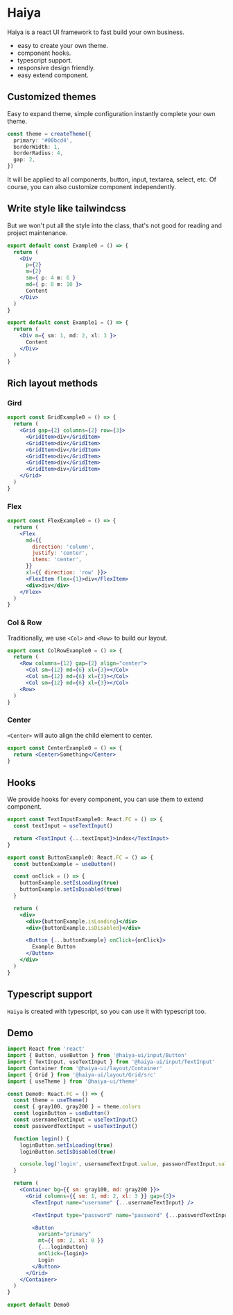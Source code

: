 # Haiya

Haiya is a react UI framework to fast build your own business.

- easy to create your own theme.
- component hooks.
- typescript support.
- responsive design friendly.
- easy extend component.

## Customized themes

Easy to expand theme, simple configuration instantly complete your own theme.

```ts
const theme = createTheme({
  primary: '#00bcd4',
  borderWidth: 1,
  borderRadius: 4,
  gap: 2,
})
```

It will be applied to all components, button, input, textarea, select, etc. Of course, you can also customize component independently.

## Write style like tailwindcss

But we won't put all the style into the class, that's not good for reading and project maintenance.

```jsx
export default const Example0 = () => {
  return (
    <Div
      p={2}
      m={2}
      sm={ p: 4 m: 6 }
      md={ p: 8 m: 10 }>
      Content
    </Div>
  )
}
```

```jsx
export default const Example1 = () => {
  return (
    <Div m={ sm: 1, md: 2, xl: 3 }>
      Content
    </Div>
  )
}
```

## Rich layout methods

### Gird

```jsx
export const GridExample0 = () => {
  return (
    <Grid gap={2} columns={2} row={3}>
      <GridItem>div</GridItem>
      <GridItem>div</GridItem>
      <GridItem>div</GridItem>
      <GridItem>div</GridItem>
      <GridItem>div</GridItem>
      <GridItem>div</GridItem>
    </Grid>
  )
}
```

### Flex

```jsx
export const FlexExample0 = () => {
  return (
    <Flex
      md={{
        direction: 'column',
        justify: 'center',
        items: 'center',
      }}
      xl={{ direction: 'row' }}>
      <FlexItem flex={1}>div</FlexItem>
      <div>div</div>
    </Flex>
  )
}
```

### Col & Row

Traditionally, we use `<Col>` and `<Row>` to build our layout.

```jsx
export const ColRowExample0 = () => {
  return (
    <Row columns={12} gap={2} align="center">
      <Col sm={12} md={6} xl={3}></Col>
      <Col sm={12} md={6} xl={3}></Col>
      <Col sm={12} md={6} xl={3}></Col>
    <Row>
  )
}
```

### Center

`<Center>` will auto align the child element to center.

```jsx
export const CenterExample0 = () => {
  return <Center>Something</Center>
}
```

## Hooks

We provide hooks for every component, you can use them to extend component.

```jsx
export const TextInputExample0: React.FC = () => {
  const textInput = useTextInput()

  return <TextInput {...textInput}>index</TextInput>
}
```

```jsx
export const ButtonExample0: React.FC = () => {
  const buttonExample = useButton()

  const onClick = () => {
    buttonExample.setIsLoading(true)
    buttonExample.setIsDisabled(true)
  }

  return (
    <div>
      <div>{buttonExample.isLoading}</div>
      <div>{buttonExample.isDisabled}</div>

      <Button {...buttonExample} onClick={onClick}>
        Example Button
      </Button>
    </div>
  )
}
```

## Typescript support

`Haiya` is created with typescript, so you can use it with typescript too.

## Demo

```jsx
import React from 'react'
import { Button, useButton } from '@haiya-ui/input/Button'
import { TextInput, useTextInput } from '@haiya-ui/input/TextInput'
import Container from '@haiya-ui/layout/Container'
import { Grid } from '@haiya-ui/layout/Grid/src'
import { useTheme } from '@haiya-ui/theme'

const Demo0: React.FC = () => {
  const theme = useTheme()
  const { gray100, gray200 } = theme.colors
  const loginButton = useButton()
  const usernameTextInput = useTextInput()
  const passwordTextInput = useTextInput()

  function login() {
    loginButton.setIsLoading(true)
    loginButton.setIsDisabled(true)

    console.log('login', usernameTextInput.value, passwordTextInput.value)
  }

  return (
    <Container bg={{ sm: gray100, md: gray200 }}>
      <Grid columns={{ sm: 1, md: 2, xl: 3 }} gap={3}>
        <TextInput name="username" {...usernameTextInput} />

        <TextInput type="password" name="password" {...passwordTextInput} />

        <Button
          variant="primary"
          mt={{ sm: 2, xl: 0 }}
          {...loginButton}
          onClick={login}>
          Login
        </Button>
      </Grid>
    </Container>
  )
}

export default Demo0
```
